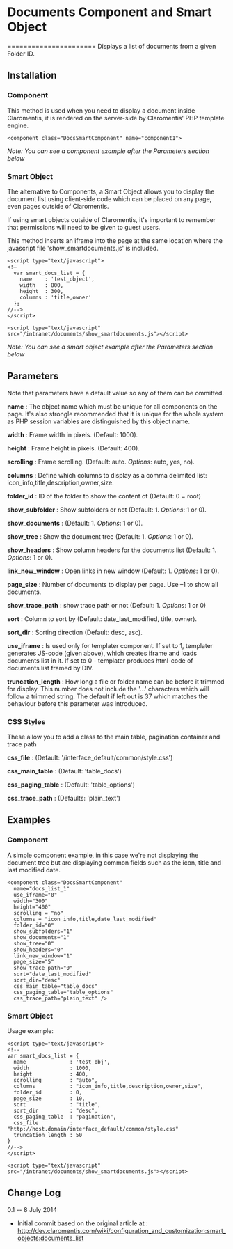 # Documents Component and Smart Object

======================
Displays a list of documents from a given Folder ID.


## Installation

### Component
This method is used when you need to display a document inside Claromentis, it is rendered on the server-side by Claromentis' PHP template engine.

    <component class="DocsSmartComponent" name="component1">

*Note: You can see a component example after the Parameters section below*

### Smart Object
The alternative to Components, a Smart Object allows you to display the document list using client-side code which can be placed on any page, even pages outside of Claromentis.

If using smart objects outside of Claromentis, it's important to remember that permissions will need to be given to guest users.

This method inserts an iframe into the page at the same location where the javascript file 'show_smartdocuments.js' is included.

    <script type="text/javascript">
    <!—
      var smart_docs_list = {
        name    : 'test_object',
        width   : 800,
        height  : 300,
        columns : 'title,owner'
      };
    //-->
    </script>
 
    <script type="text/javascript" src="/intranet/documents/show_smartdocuments.js"></script>
    
*Note: You can see a smart object example after the Parameters section below*

## Parameters
Note that parameters have a default value so any of them can be ommitted.

**name** : The object name which must be unique for all components on the page. It's also strongle recommended that it is unique for the whole system as PHP session variables are distinguished by this object name.

**width** : Frame width in pixels. (Default: 1000).

**height** : Frame height in pixels. (Default: 400).

**scrolling** : Frame scrolling. (Default: auto. *Options*: auto, yes, no).

**columns** : Define which columns to display as a comma delimited list: icon_info,title,description,owner,size.

**folder_id** : ID of the folder to show the content of (Default: 0 = root)

**show_subfolder** : Show subfolders or not (Default: 1. *Options*: 1 or 0).

**show_documents** : (Default: 1. *Options*: 1 or 0).

**show_tree** : Show the document tree (Default: 1. *Options*: 1 or 0).

**show_headers** : Show column headers for the documents list (Default: 1. *Options*: 1 or 0).

**link_new_window** : Open links in new window (Default: 1. *Options*: 1 or 0).

**page_size** : Number of documents to display per page. Use –1 to show all documents.

**show_trace_path** : show trace path or not (Default: 1. *Options*: 1 or 0)

**sort** : Column to sort by (Default: date_last_modified, title, owner).

**sort_dir** : Sorting direction (Default: desc, asc).

**use_iframe** : Is used only for templater component. If set to 1, templater generates JS-code (given above), which creates iframe and loads documents list in it. If set to 0 - templater produces html-code of documents list framed by DIV.

**truncation_length** : How long a file or folder name can be before it trimmed for display. This number does not include the '…' characters which will follow a trimmed string. The default if left out is 37 which matches the behaviour before this parameter was introduced.

### CSS Styles
These allow you to add a class to the main table, pagination container and trace path

**css_file** : (Default: '/interface_default/common/style.css')

**css_main_table** : (Default: 'table_docs')

**css_paging_table** : (Default: 'table_options')

**css_trace_path** : (Defaults: 'plain_text')

## Examples

### Component

A simple component example, in this case we're not displaying the document tree but are displaying common fields such as the icon, title and last modified date.

    <component class="DocsSmartComponent"
      name="docs_list_1"
      use_iframe="0"
      width="300"
      height="400"
      scrolling = "no"
      columns = "icon_info,title,date_last_modified"
      folder_id="0"
      show_subfolders="1"
      show_documents="1"
      show_tree="0"
      show_headers="0"
      link_new_window="1"
      page_size="5"
      show_trace_path="0"
      sort="date_last_modified"
      sort_dir="desc"
      css_main_table="table_docs"
      css_paging_table="table_options"
      css_trace_path="plain_text" />

### Smart Object

Usage example:

    <script type="text/javascript">
    <!--
    var smart_docs_list = {
      name              : 'test_obj',
      width             : 1000,
      height            : 400,
      scrolling         : "auto",
      columns           : "icon_info,title,description,owner,size",
      folder_id         : 0,
      page_size         : 10,
      sort              : "title",
      sort_dir          : "desc",
      css_paging_table  : "pagination",
      css_file          : "http://host.domain/interface_default/common/style.css"
      truncation_length : 50
    }
    //-->
    </script>
 
    <script type="text/javascript" src="/intranet/documents/show_smartdocuments.js"></script>

## Change Log
0.1 -- 8 July 2014

 * Initial commit based on the original article at : http://dev.claromentis.com/wiki/configuration_and_customization:smart_objects:documents_list



